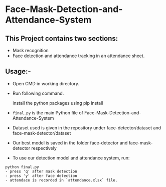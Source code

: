 # Face-Mask-Detection-and-Attendance-System

## This Project contains two sections:
- Mask recognition
- Face detection and attendance tracking in an attendance sheet.


## Usage:-

- Open CMD in working directory.
- Run following command.

  install the python packages using pip install
  
- `final.py` is the main Python file of Face-Mask-Detection-and-Attendance-System
- Dataset used is given in the repository under face-detector/dataset and face-mask-detector/dataset
- Our best model is saved in the folder face-detector and face-mask-detector respectively
- To use our detection model and attendance system, run:
```
python final.py
- press 'q' after mask detection
- press 'y' after face detection
- attendace is recorded in `attendance.xlsx` file.
